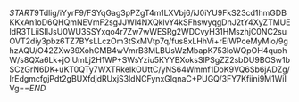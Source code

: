 $START$9Tdlig/iYyrF9/FSYqGag3pPZgT4m1LXVbj6/iJ0iYU9FkS23cd1hmGDBKKxAn1oD6QHQmNEVmF2sgJJWI4NXQklvY4kSFhswyqgDnJ2tY4XyZTMUEldR3TLiiSIIJsU0WU3SSYxqo4r7Zw7wWESRg2WDCvyH31HMszhjC0NC2suOVT2diy3pbz6TZ7BYsLLczOm3tSxMVtp7q/fus8xLHhVi+rEiWPceMyMlo/9ghzAQU/O42ZXw39XohCMB4wVmrB3MLBUsWzMbapK753loWQpOH4quohW/s8QXa6Lk+jOiUmLj2H1WP+SWsYziu5KYYBXoksSlPSgZZ2sbDU9BOSw1bSCzGrN6DK+uKT0QTy7WXTRkeIkOUttC/yNS64Wmmf1DoK9VQ6Sb6jADZg/IrEdgmcfgjPdt2gBUXfdjdRUxjS3ldNCFynxGlqnaC+PUGQ/3FY7Kfiini9M1WiIVg==$END$